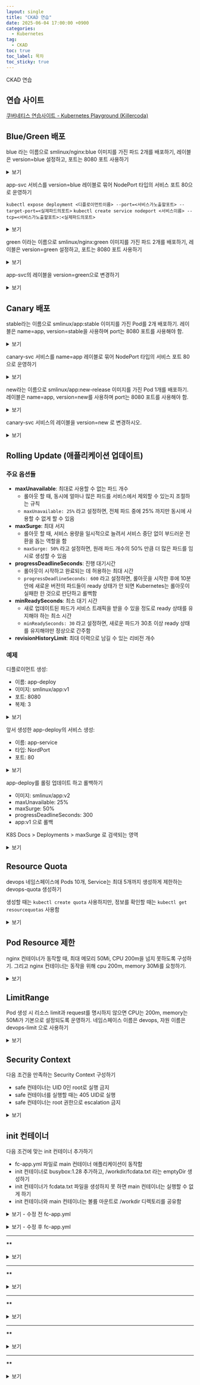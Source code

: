 ```yaml
---
layout: single
title: "CKAD 연습"
date: 2025-06-04 17:00:00 +0900
categories:
  - Kubernetes
tag:
  - CKAD
toc: true
toc_label: 목차
toc_sticky: true
---
```


CKAD 연습

## 연습 사이트

[쿠버네티스 연습사이트 - Kubernetes Playground (Killercoda)](https://killercoda.com/playgrounds/scenario/kubernetes)

## Blue/Green 배포

blue 라는 이름으로 smlinux/nginx:blue 이미지를 가진 파드 2개를 배포하기, 레이블은 version=blue 설정하고, 포트는 8080 포트 사용하기

<details><summary>보기</summary>

{% highlight bash %}
kubectl create deployment blue --image=smlinux/nginx:blue --replicas=2 --dry-run=client -o yaml > d.yml
{% endhighlight %}

{% highlight yaml %}
apiVersion: apps/v1
kind: Deployment
metadata:
  labels:
    app: blue
    version: blue # 버전 정보 추가
  name: blue
spec:
  replicas: 2
  selector:
    matchLabels:
      app: blue
      version: blue # 버전 정보 추가
  template:
    metadata:
      labels:
        app: blue
        version: blue # 버전 정보 추가
    spec:
      containers:
      - image: smlinux/nginx:blue
        name: nginx
        ports: # 포트 지정
        - containerPort: 8080 # 컨테이너 포트
{% endhighlight %}

</details>
<p></p>

app-svc 서비스를 version=blue 레이블로 묶어 NodePort 타입의 서비스 포트 80으로 운영하기

`kubectl expose deployment <디플로이먼트이름> --port=<서비스가노출할포트> --target-port=<실제파드의포트>`
`kubectl create service nodeport <서비스이름> --tcp=<서비스가노출할포트>:<실제파드의포트>`

<details><summary>보기</summary>

{% highlight bash %}
kubectl expose deployment blue --type=NodePort --port=80 --target-port=8080 --name=app-svc
{% endhighlight %}

{% highlight bash %}
kubectl create service nodeport app-svc --tcp=80:8080 --dry-run=client -o yaml > s.yml
{% endhighlight %}

{% highlight yaml %}controlplane:~$ cat s.yml 
apiVersion: v1
kind: Service
metadata:
  creationTimestamp: null
  labels:
    app: blue
    version: blue
  name: app-svc
spec:
  ports:
  - port: 80
    protocol: TCP
    targetPort: 8080
  selector: # 서비스 대상 파드 선택 기준
    app: blue
    version: blue # 버전 
  type: NodePort # 서비스 타입
{% endhighlight %}

</details>
<p></p>

green 이라는 이름으로 smlinux/nginx:green 이미지를 가진 파드 2개를 배포하기, 레이블은 version=green 설정하고, 포트는 8080 포트 사용하기

<details><summary>보기</summary>

{% highlight bash %}
kubectl create deployment green --image=smlinux/nginx:green --replicas=2 --dry-run=client -o yaml > d.yml
{% endhighlight %}

{% highlight yaml %}
apiVersion: apps/v1
kind: Deployment
metadata:
  labels:
    app: green
    version: green # 버전 정보 추가
  name: green
spec:
  replicas: 2
  selector:
    matchLabels:
      app: green
      version: green # 버전 정보 추가
  template:
    metadata:
      labels:
        app: green
        version: green # 버전 정보 추가
    spec:
      containers:
      - image: smlinux/nginx:green
        name: nginx
        ports: # 포트 지정
        - containerPort: 8080 # 컨테이너 포트
{% endhighlight %}

</details>
<p></p>

app-svc의 레이블을 version=green으로 변경하기

<details><summary>보기</summary>

{% highlight bash %}
kubectl edit svc app-svc
{% endhighlight %}

{% highlight yaml %}
apiVersion: v1
kind: Service
metadata:
  creationTimestamp: "2025-06-05T07:04:14Z"
  labels:
    app: green
    version: green
  name: app-svc
  namespace: default
  resourceVersion: "7456"
  uid: 4da6c861-7c3a-42e0-a305-267023e1c5ce
spec:
  clusterIP: 10.105.229.67
  clusterIPs:
  - 10.105.229.67
  externalTrafficPolicy: Cluster
  internalTrafficPolicy: Cluster
  ipFamilies:
  - IPv4
  ipFamilyPolicy: SingleStack
  ports:
  - nodePort: 30086
    port: 80
    protocol: TCP
    targetPort: 8080
  selector: # 선택 레이블 변경
    app: green
    version: green
  sessionAffinity: None
  type: NodePort
{% endhighlight %}

{% highlight bash %}
curl <노드IP>:30086
{% endhighlight %}

</details>
<p></p>

## Canary 배포

stable라는 이름으로 smlinux/app:stable 이미지를 가진 Pod를 2개 배포하기. 레이블은 name=app, version=stable을 사용하며 port는 8080 포트를 사용해야 함.

<details><summary>보기</summary>

{% highlight bash %}
kubectl create deployment stable --image=smlinux/app:stable --replicas=2 --dry-run=client -o yaml > stable.yml
{% endhighlight %}

{% highlight yaml %}
apiVersion: apps/v1
kind: Deployment
metadata:
  labels:
    app: stable
  name: stable
spec:
  replicas: 2
  selector:
    matchLabels:
      name: app       # 레이블 설정
      version: stable # 레이블 설정
  template:
    metadata:
      labels:
        name: app       # 레이블 설정
        version: stable # 레이블 설정
    spec:
      containers:
      - image: smlinux/app:stable
        name: app
{% endhighlight %}

</details>
<p></p>

canary-svc 서비스를 name=app 레이블로 묶어 NodePort 타입의 서비스 포트 80으로 운영하기

<details><summary>보기</summary>

{% highlight bash %}
kubectl expose deployment stable --port=80 --target-port=8080 --name=canary-svc --type=NodePort
{% endhighlight %}

{% highlight bash %}
curl <CLUSTER-IP>:80
curl <노드IP>:31610
{% endhighlight %}

</details>
<p></p>

new라는 이름으로 smlinux/app:new-release 이미지를 가진 Pod 1개를 배포하기. 레이블은 name=app, version=new를 사용하며 port는 8080 포트를 사용해야 함.

<details><summary>보기</summary>

{% highlight bash %}
kubectl create deployment new --image=smlinux/app:new-release --replicas=1 --dry-run=client -o yaml > new.yaml
{% endhighlight %}

{% highlight yaml %}
apiVersion: apps/v1
kind: Deployment
metadata:
  labels:
    app: new
  name: new
spec:
  replicas: 1 # 복제 개수
  selector:
    matchLabels:
      name: app    # 레이블 설정
      version: new # 레이블 설정
  template:
    metadata:
      labels:
        name: app    # 레이블 설정
        version: new # 레이블 설정
    spec:
      containers:
      - image: smlinux/app:new-release
        name: app
        ports:
        - containerPort: 8080 # 컨테이너 포트 설정
{% endhighlight %}

</details>
<p></p>

canary-svc 서비스의 레이블을 version=new 로 변경하시오.

<details><summary>보기</summary>

{% highlight bash %}
kubectl edit svc canary-svc
{% endhighlight %}

{% highlight yaml %}
apiVersion: v1
kind: Service
metadata:
  creationTimestamp: "2025-06-05T07:39:49Z"
  labels:
    app: stable
  name: canary-svc
  namespace: default
  resourceVersion: "3721"
  uid: d8752163-552a-4e4a-bb8a-573606478734
spec:
  clusterIP: 10.102.223.13
  clusterIPs:
  - 10.102.223.13
  externalTrafficPolicy: Cluster
  internalTrafficPolicy: Cluster
  ipFamilies:
  - IPv4
  ipFamilyPolicy: SingleStack
  ports:
  - nodePort: 31610
    port: 80
    protocol: TCP
    targetPort: 8080
  selector:
    version: new # 선택 조건 변경
  sessionAffinity: None
  type: NodePort
{% endhighlight %}

{% highlight bash %}
curl <CLUSTER-IP>:80
curl <노드IP>:31610
{% endhighlight %}

</details>
<p></p>

## Rolling Update (애플리케이션 업데이트)

### 주요 옵션들

- **maxUnavailable**: 최대로 사용할 수 없는 파드 개수
  - 롤아웃 할 때, 동시에 얼마나 많은 파드를 서비스에서 제외할 수 있는지 조절하는 규칙
  - `maxUnavailable: 25%` 라고 설정하면, 전체 파드 중에 25% 까지만 동시에 사용할 수 없게 할 수 있음
- **maxSurge**: 최대 서지
  - 롤아웃 할 때, 서비스 용량을 일시적으로 늘려서 서비스 중단 없이 부드러운 전환을 돕는 역할을 함
  - `maxSurge: 50%` 라고 설정하면, 원래 파드 개수의 50% 만큼 더 많은 파드를 임시로 생성할 수 있음
- **progressDeadlineSeconds**: 진행 대기시간
  - 롤아웃이 시작하고 완료되는 데 허용하는 최대 시간
  - `progressDeadlineSeconds: 600` 라고 설정하면, 롤아웃을 시작한 후에 10분 안에 새로운 버전의 파드들이 ready 상태가 안 되면 Kubernetes는 롤아웃이 실패한 한 것으로 판단하고 롤백함
- **minReadySeconds**: 최소 대기 시간
  - 새로 업데이트된 파드가 서비스 트래픽을 받을 수 있을 정도로 ready 상태를 유지해야 하는 최소 시간
  - `minReadySeconds: 30` 라고 설정하면, 새로운 파드가 30초 이상 ready 상태를 유지해야만 정상으로 간주함
- **revisionHistoryLimit**: 최대 이력으로 남길 수 있는 리비전 개수

### 예제

디플로이먼트 생성:
- 이름: app-deploy
- 이미지: smlinux/app:v1
- 포트: 8080
- 복제: 3

<details><summary>보기</summary>

{% highlight bash %}
kubectl create deployment app-deploy --replicas=3 --image=smlinux/app:v1 --port=8080
{% endhighlight %}

</details>
<p></p>

앞서 생성한 app-deploy의 서비스 생성:
- 이름: app-service
- 타입: NordPort
- 포트: 80

<details><summary>보기</summary>

{% highlight bash %}
kubectl expose deployment app-deploy --name=app-service --type=NodePort --port=80 --target-port=8080
{% endhighlight %}

{% highlight bash %}
curl <CLUSTER-IP>:80
curl <워커노드IP>:32092
{% endhighlight %}

</details>
<p></p>

app-deploy를 롤링 업데이트 하고 롤백하기
- 이미지: smlinux/app:v2
- maxUnavailable: 25%
- maxSurge: 50%
- progressDeadlineSeconds: 300
- app:v1 으로 롤백

K8S Docs > Deployments > maxSurge 로 검색되는 영역

<details><summary>보기</summary>

{% highlight bash %}
kubectl edit deployments.apps app-deploy
{% endhighlight %}

{% highlight yaml %}
...
spec:
  progressDeadlineSeconds: 300 # 롤아웃 완료까지 기다릴 시간
  strategy:
    rollingUpdate:
      maxSurge: 50%       # 전체 파드에서 최대 50%까지만 추가 파드를 만들 수 있음
      maxUnavailable: 25% # 전체 파드 중에 최대 25% 까지만 사용할 수 없게 만들 수 있음
    type: RollingUpdate   # 롤링 업데이트
  template:
    metadata:
      creationTimestamp: null
      labels:
        app: app-deploy
    spec:
      containers:
      - image: smlinux/app:v2 # 이미지 버전 변경
{% endhighlight %}

{% highlight bash %}
kubectl rollout status deployment app-deploy
kubectl rollout history deployment app-deploy
{% endhighlight %}

{% highlight bash %}
# 이전 버전으로 롤백
kubectl rollout undo deployment app-deploy
{% endhighlight %}

</details>
<p></p>

## Resource Quota

devops 네임스페이스에 Pods 10개, Service는 최대 5개까지 생성하게 제한하는 devops-quota 생성하기

생성할 때는 `kubectl create quota` 사용하지만, 정보를 확인할 때는 `kubectl get resourcequotas` 사용함

<details><summary>보기</summary>

{% highlight bash %}
kubectl create ns devops
kubectl create quota devops-quota --hard=pods=10,services=5 -n devops
{% endhighlight %}

</details>
<p></p>

## Pod Resource 제한

nginx 컨테이너가 동작할 때, 최대 메모리 50Mi, CPU 200m을 넘지 못하도록 구성하기. 그리고 nginx 컨테이너는 동작을 위해 cpu 200m, memory 30Mi를 요청하기.

<details><summary>보기</summary>

{% highlight yaml %}
apiVersion: v1
kind: Pod
metadata:
  name: nginx-demo
spec:
  containers:
  - name: nginx
    image: nginx
    resources:
      limits:
        cpu: "200m"
        memory: "50Mi"
      requests:
        cpu: "200m"        
        memory: "30Mi"
{% endhighlight %}

</details>
<p></p>

## LimitRange

Pod 생성 시 리소스 limit과 request를 명시하지 않으면 CPU는 200m, memory는 50Mi가 기본으로 설정되도록 운영하기. 네임스페이스 이름은 devops, 자원 이름은 devops-limit 으로 사용하기

<details><summary>보기</summary>

{% highlight bash %}
kubectl create ns devops
{% endhighlight %}

{% highlight yaml %}
apiVersion: v1
kind: LimitRange
metadata:
  name: devops-limit
  namespace: devops
spec:
  limits:
  - default: # 기본 limits 설정
      cpu: 200m
      memory: "50Mi"
    defaultRequest: # 기본 requests 설정
      cpu: 200m
      memory: "50Mi"
    type: Container
{% endhighlight %}

</details>
<p></p>

## Security Context

다음 조건을 만족하는 Security Context 구성하기
- safe 컨테이너는 UID 0인 root로 실행 금지
- safe 컨테이너를 실행할 때는 405 UID로 실행
- safe 컨테이너는 root 권한으로 escalation 금지

<details><summary>보기</summary>

{% highlight yaml %}
apiVersion: v1
kind: Pod
metadata:
  name: security-context-demo
spec:k
  securityContext:
    runAsUser: 405     # Pod 내의 모든 컨테이너가 기본적으로 405 UID로 실행
    runAsNonRoot: true # Pod 내의 모든 컨테이너가 UID 0(root)으로 실행되는 것을 금지
  containers:
  - name: safe
    image: busybox
    securityContext:
      runAsUser: 405     # safe 컨테이너가 기본적으로 405 UID로 실행
      runAsNonRoot: true # safe 컨테이너가 UID 0(root)으로 실행되는 것을 금지
      allowPrivilegeEscalation: false # root 권한으로의 권한 상승 금지
{% endhighlight %}

</details>
<p></p>

## init 컨테이너

다음 조건에 맞는 init 컨테이너 추가하기
- fc-app.yml 파일로 main 컨테이너 애플리케이션이 동작함
- init 컨테이너로 busybox:1.28 추가하고, /workdir/fcdata.txt 라는 emptyDir 생성하기
- init 컨테이너가 fcdata.txt 파일을 생성하지 못 하면 main 컨테이너는 실행할 수 없게 하기
- init 컨테이너와 main 컨테이너는 볼륨 마운트로 /workdir 디렉토리를 공유함

<details><summary>보기 - 수정 전 fc-app.yml</summary>

{% highlight yaml %}
apiVersion: v1
kind: Pod
metadata:
  name: fc-app
spec:
  containers:
  - name: main
    image: busybox:1.28
    command: ['sh', '-c', 'if [ !-f /workdir/fcdata.txt ];then exit 1;else sleep 300;fi']
{% endhighlight %}

</details>
<p></p>

<details><summary>보기 - 수정 후 fc-app.yml</summary>

{% highlight yaml %}
apiVersion: v1
kind: Pod
metadata:
  name: fc-app
spec:
  containers:
  - name: main
    image: busybox:1.28
    command: ['sh', '-c', 'if [ !-f /workdir/fcdata.txt ];then exit 1;else sleep 300;fi']
    volumeMounts:
    - name: vol
      mountPath: /workdir
  initContainers:
  - name: init
    image: busybox:1.28
    command: ['sh', '-c', 'touch /workdir/fcdata.txt']
    volumeMounts:
    - name: vol
      mountPath: /workdir
  volumes:
  - name: vol
    emptyDir: {}
{% endhighlight %}

</details>
<p></p>

---

__**__

<details><summary>보기</summary>

{% highlight bash %}
{% endhighlight %}

</details>
<p></p>

---

__**__

<details><summary>보기</summary>

{% highlight bash %}
{% endhighlight %}

</details>
<p></p>

---

__**__

<details><summary>보기</summary>

{% highlight bash %}
{% endhighlight %}

</details>
<p></p>

---

__**__

<details><summary>보기</summary>

{% highlight bash %}
{% endhighlight %}

</details>
<p></p>

---

__**__

<details><summary>보기</summary>

{% highlight bash %}
{% endhighlight %}

</details>
<p></p>
